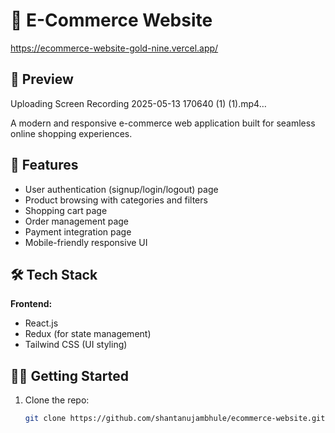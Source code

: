 # 🛒 E-Commerce Website
https://ecommerce-website-gold-nine.vercel.app/

## 📸 Preview
Uploading Screen Recording 2025-05-13 170640 (1) (1).mp4…


A modern and responsive e-commerce web application built for seamless online shopping experiences.

## 🚀 Features

- User authentication (signup/login/logout) page
- Product browsing with categories and filters
- Shopping cart page
- Order management page
- Payment integration page
- Mobile-friendly responsive UI

## 🛠 Tech Stack

**Frontend:**
- React.js
- Redux (for state management)
- Tailwind CSS (UI styling)

## 🧑‍💻 Getting Started

1. Clone the repo:
   ```bash
   git clone https://github.com/shantanujambhule/ecommerce-website.git


